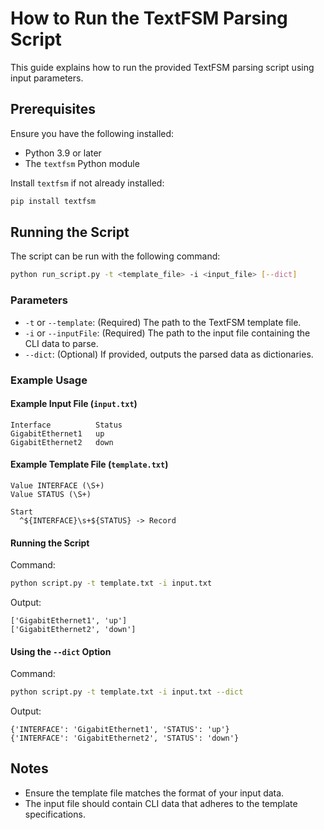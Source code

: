 # How to Run the TextFSM Parsing Script

This guide explains how to run the provided TextFSM parsing script using input parameters.

## Prerequisites

Ensure you have the following installed:
- Python 3.9 or later
- The `textfsm` Python module

Install `textfsm` if not already installed:

```bash
pip install textfsm
```

## Running the Script

The script can be run with the following command:

```bash
python run_script.py -t <template_file> -i <input_file> [--dict]
```

### Parameters

- `-t` or `--template`: (Required) The path to the TextFSM template file.
- `-i` or `--inputFile`: (Required) The path to the input file containing the CLI data to parse.
- `--dict`: (Optional) If provided, outputs the parsed data as dictionaries.

### Example Usage

#### Example Input File (`input.txt`)

```
Interface          Status
GigabitEthernet1   up
GigabitEthernet2   down
```

#### Example Template File (`template.txt`)

```
Value INTERFACE (\S+)
Value STATUS (\S+)

Start
  ^${INTERFACE}\s+${STATUS} -> Record
```

#### Running the Script

Command:

```bash
python script.py -t template.txt -i input.txt
```

Output:

```
['GigabitEthernet1', 'up']
['GigabitEthernet2', 'down']
```

#### Using the `--dict` Option

Command:

```bash
python script.py -t template.txt -i input.txt --dict
```

Output:

```
{'INTERFACE': 'GigabitEthernet1', 'STATUS': 'up'}
{'INTERFACE': 'GigabitEthernet2', 'STATUS': 'down'}
```

## Notes

- Ensure the template file matches the format of your input data.
- The input file should contain CLI data that adheres to the template specifications.

